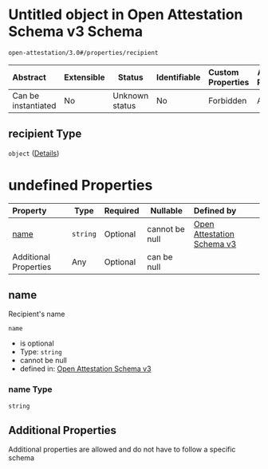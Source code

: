 # Untitled object in Open Attestation Schema v3 Schema

```txt
open-attestation/3.0#/properties/recipient
```




| Abstract            | Extensible | Status         | Identifiable | Custom Properties | Additional Properties | Access Restrictions | Defined In                                                                       |
| :------------------ | ---------- | -------------- | ------------ | :---------------- | --------------------- | ------------------- | -------------------------------------------------------------------------------- |
| Can be instantiated | No         | Unknown status | No           | Forbidden         | Allowed               | none                | [tradetrust.schema.json\*](../out/tradetrust.schema.json "open original schema") |

## recipient Type

`object` ([Details](tradetrust-properties-recipient.md))

# undefined Properties

| Property              | Type     | Required | Nullable       | Defined by                                                                                                                                    |
| :-------------------- | -------- | -------- | -------------- | :-------------------------------------------------------------------------------------------------------------------------------------------- |
| [name](#name)         | `string` | Optional | cannot be null | [Open Attestation Schema v3](tradetrust-properties-recipient-properties-name.md "open-attestation/3.0#/properties/recipient/properties/name") |
| Additional Properties | Any      | Optional | can be null    |                                                                                                                                               |

## name

Recipient's name


`name`

-   is optional
-   Type: `string`
-   cannot be null
-   defined in: [Open Attestation Schema v3](tradetrust-properties-recipient-properties-name.md "open-attestation/3.0#/properties/recipient/properties/name")

### name Type

`string`

## Additional Properties

Additional properties are allowed and do not have to follow a specific schema
